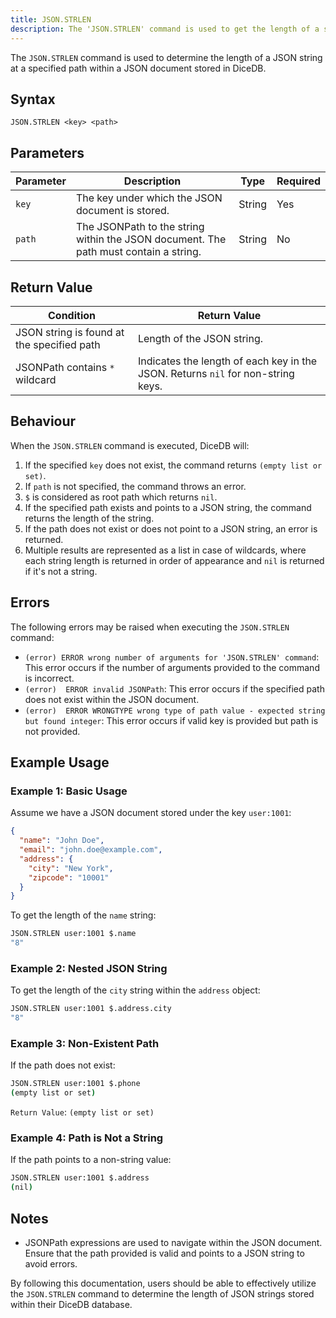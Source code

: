 ```yaml
---
title: JSON.STRLEN
description: The 'JSON.STRLEN' command is used to get the length of a string at a given path in a JSON Document stored in DiceDB
---
```


The `JSON.STRLEN` command is used to determine the length of a JSON string at a specified path within a JSON document stored in DiceDB.

## Syntax

```
JSON.STRLEN <key> <path>
```

## Parameters

| Parameter | Description                                                             | Type   | Required |
|-----------|-------------------------------------------------------------------------|--------|----------|
| `key`     | The key under which the JSON document is stored.                        | String | Yes      |
| `path`    | The JSONPath to the string within the JSON document. The path must contain a string.  | String | No       |

## Return Value

| Condition                                 | Return Value                                                                    |
|-------------------------------------------|---------------------------------------------------------------------------------|
| JSON string is found at the specified path| Length of the JSON string.                                                      |
| JSONPath contains `*` wildcard            | Indicates the length of each key in the JSON. Returns `nil` for non-string keys.|


## Behaviour

When the `JSON.STRLEN` command is executed, DiceDB will:

1. If the specified `key` does not exist, the command returns `(empty list or set)`.
2. If `path` is not specified, the command throws an error.
3. `$` is considered as root path which returns `nil`.
4. If the specified path exists and points to a JSON string, the command returns the length of the string.
5. If the path does not exist or does not point to a JSON string, an error is returned.
6. Multiple results are represented as a list in case of wildcards, where each string length is returned in order of appearance and `nil` is returned if it's not a string.

## Errors

The following errors may be raised when executing the `JSON.STRLEN` command:

- `(error) ERROR wrong number of arguments for 'JSON.STRLEN' command`: This error occurs if the number of arguments provided to the command is incorrect.
- `(error)  ERROR invalid JSONPath`: This error occurs if the specified path does not exist within the JSON document.
- `(error)  ERROR WRONGTYPE wrong type of path value - expected string but found integer`: This error occurs if valid key is provided but path is not provided.

## Example Usage

### Example 1: Basic Usage

Assume we have a JSON document stored under the key `user:1001`:

```json
{
  "name": "John Doe",
  "email": "john.doe@example.com",
  "address": {
    "city": "New York",
    "zipcode": "10001"
  }
}
```

To get the length of the `name` string:

```bash
JSON.STRLEN user:1001 $.name
"8"
```

### Example 2: Nested JSON String

To get the length of the `city` string within the `address` object:

```bash
JSON.STRLEN user:1001 $.address.city
"8"
```

### Example 3: Non-Existent Path

If the path does not exist:

```bash
JSON.STRLEN user:1001 $.phone
(empty list or set)
```

`Return Value`: `(empty list or set)`

### Example 4: Path is Not a String

If the path points to a non-string value:

```bash
JSON.STRLEN user:1001 $.address
(nil)
```

## Notes

- JSONPath expressions are used to navigate within the JSON document. Ensure that the path provided is valid and points to a JSON string to avoid errors.

By following this documentation, users should be able to effectively utilize the `JSON.STRLEN` command to determine the length of JSON strings stored within their DiceDB database.

